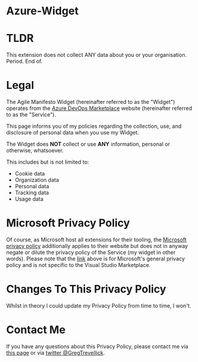 # Azure-Widget

# TLDR 
This extension does not collect ANY data about you or your organisation. Period. End of.

# Legal

The Agile Manifesto Widget (hereinafter referred to as the "Widget") operates from the [Azure DevOps Marketplace](https://marketplace.visualstudio.com/items?itemName=GregTrevellick.AgileManifestoDashboardWidget) website (hereinafter referred to as the "Service").

This page informs you of my policies regarding the collection, use, and disclosure of personal data when you use my Widget.

The Widget does ****NOT**** collect or use ****ANY**** information, personal or otherwise, whatsoever.

This includes but is not limited to:
- Cookie data
- Organization data
- Personal data 
- Tracking data 
- Usage data

# Microsoft Privacy Policy 
Of course, as Microsoft host all extensions for their tooling, the [Microsoft privacy policy](https://privacy.microsoft.com/en-gb/privacystatement) additionally applies to their website but does not in anyway negate or dilute the privacy policy of the Service (my widget in other words). Please note that the [link](https://privacy.microsoft.com/en-gb/privacystatement) above is for Microsoft's general privacy policy and is not specific to the Visual Studio Marketplace.

# Changes To This Privacy Policy
Whilst in theory I could update my Privacy Policy from time to time, I won't. 
 
# Contact Me
If you have any questions about this Privacy Policy, please contact me via [this page](https://github.com/GregTrevellick/AzureDevOpsAgileManifestoWidget/issues) or via [twitter @GregTrevellick](https://twitter.com/GregTrevellick).
